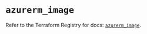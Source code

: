 # `azurerm_image`

Refer to the Terraform Registry for docs: [`azurerm_image`](https://registry.terraform.io/providers/hashicorp/azurerm/4.18.0/docs/resources/image).
